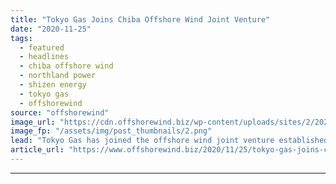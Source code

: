 ```yaml
---
title: "Tokyo Gas Joins Chiba Offshore Wind Joint Venture"
date: "2020-11-25"
tags: 
  - featured
  - headlines
  - chiba offshore wind
  - northland power
  - shizen energy
  - tokyo gas
  - offshorewind
source: "offshorewind"
image_url: "https://cdn.offshorewind.biz/wp-content/uploads/sites/2/2020/11/25085323/COW-Tokyo-Gas_Shizen-Energy_cropped.png"
image_fp: "/assets/img/post_thumbnails/2.png"
lead: "Tokyo Gas has joined the offshore wind joint venture established by Northland Power and"
article_url: "https://www.offshorewind.biz/2020/11/25/tokyo-gas-joins-chiba-offshore-wind-joint-venture/"
---
```


---
